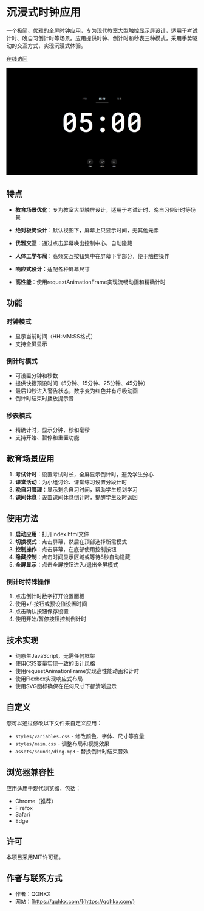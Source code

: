 # 沉浸式时钟应用

一个极简、优雅的全屏时钟应用，专为现代教室大型触控显示屏设计，适用于考试计时、晚自习倒计时等场景。应用提供时钟、倒计时和秒表三种模式，采用手势驱动的交互方式，实现沉浸式体验。

[在线访问](https://clock.qqhkx.com/)

![网页截图](example.png)

## 特点

- **教育场景优化**：专为教室大型触屏设计，适用于考试计时、晚自习倒计时等场景

- **绝对极简设计**：默认视图下，屏幕上只显示时间，无其他元素
- **优雅交互**：通过点击屏幕唤出控制中心，自动隐藏
- **人体工学布局**：高频交互按钮集中在屏幕下半部分，便于触控操作
- **响应式设计**：适配各种屏幕尺寸
- **高性能**：使用requestAnimationFrame实现流畅动画和精确计时

## 功能

### 时钟模式
- 显示当前时间（HH:MM:SS格式）
- 支持全屏显示

### 倒计时模式
- 可设置分钟和秒数
- 提供快捷预设时间（5分钟、15分钟、25分钟、45分钟）
- 最后10秒进入警告状态，数字变为红色并有呼吸动画
- 倒计时结束时播放提示音

### 秒表模式
- 精确计时，显示分钟、秒和毫秒
- 支持开始、暂停和重置功能

## 教育场景应用

1. **考试计时**：设置考试时长，全屏显示倒计时，避免学生分心
2. **课堂活动**：为小组讨论、课堂练习设置分段计时
3. **晚自习管理**：显示剩余自习时间，帮助学生规划学习
4. **课间休息**：设置课间休息倒计时，提醒学生及时返回

## 使用方法

1. **启动应用**：打开index.html文件
2. **切换模式**：点击屏幕，然后在顶部选择所需模式
3. **控制操作**：点击屏幕，在底部使用控制按钮
4. **隐藏控制**：点击时间显示区域或等待8秒自动隐藏
5. **全屏显示**：点击全屏按钮进入/退出全屏模式

### 倒计时特殊操作

1. 点击倒计时数字打开设置面板
2. 使用+/-按钮或预设值设置时间
3. 点击确认按钮保存设置
4. 使用开始/暂停按钮控制倒计时

## 技术实现

- 纯原生JavaScript，无需任何框架
- 使用CSS变量实现一致的设计风格
- 使用requestAnimationFrame实现高性能动画和计时
- 使用Flexbox实现响应式布局
- 使用SVG图标确保在任何尺寸下都清晰显示

## 自定义

您可以通过修改以下文件来自定义应用：

- `styles/variables.css` - 修改颜色、字体、尺寸等变量
- `styles/main.css` - 调整布局和视觉效果
- `assets/sounds/ding.mp3` - 替换倒计时结束音效

## 浏览器兼容性

应用适用于现代浏览器，包括：

- Chrome（推荐）
- Firefox
- Safari
- Edge

## 许可

本项目采用MIT许可证。

## 作者与联系方式

- 作者：QQHKX
- 网站：[https://qqhkx.com/](https://qqhkx.com/)